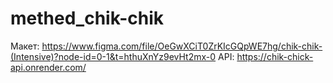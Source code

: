 # methed_chik-chik
Макет: https://www.figma.com/file/OeGwXCiT0ZrKIcGQpWE7hg/chik-chik-(Intensive)?node-id=0-1&t=hthuXnYz9evHt2mx-0
API: https://chik-chick-api.onrender.com/

